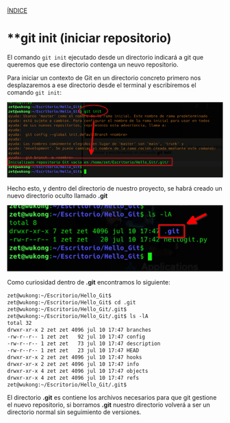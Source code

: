 [ÍNDICE](https://github.com/JoseFerDel/Guia_Git_GitHub/blob/Zet_main/README.md)

# **git init (iniciar repositorio)

El comando `git init` ejecutado desde un directorio indicará a git que queremos que ese directorio contenga un neuvo repositorio.

Para iniciar un contexto de Git en un directorio concreto primero nos desplazaremos a ese directorio desde el terminal y escribiremos el comando `git init`:

![git_init_01](/IMG/git_init_01.jpg "git_init")

Hecho esto, y dentro del directorio de nuestro proyecto, se habrá creado un nuevo directorio oculto llamado **.git**

![git_init_02](/IMG/git_init_02.jpg ".git")

Como curiosidad dentro de **.git** encontramos lo siguiente: 
```
zet@wukong:~/Escritorio/Hello_Git$ 
zet@wukong:~/Escritorio/Hello_Git$ cd .git
zet@wukong:~/Escritorio/Hello_Git/.git$ 
zet@wukong:~/Escritorio/Hello_Git/.git$ ls -lA
total 32
drwxr-xr-x 2 zet zet 4096 jul 10 17:47 branches
-rw-r--r-- 1 zet zet   92 jul 10 17:47 config
-rw-r--r-- 1 zet zet   73 jul 10 17:47 description
-rw-r--r-- 1 zet zet   23 jul 10 17:47 HEAD
drwxr-xr-x 2 zet zet 4096 jul 10 17:47 hooks
drwxr-xr-x 2 zet zet 4096 jul 10 17:47 info
drwxr-xr-x 4 zet zet 4096 jul 10 17:47 objects
drwxr-xr-x 4 zet zet 4096 jul 10 17:47 refs
zet@wukong:~/Escritorio/Hello_Git/.git$ 
```
El directorio **.git** es contiene los archivos necesarios para que git gestione el nuevo repositorio, si borramos **.git** nuestro directorio volverá a ser un directorio normal sin seguimiento de versiones.

